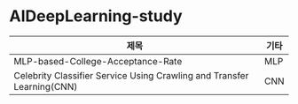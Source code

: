 # AIDeepLearning-study

|제목|기타|
|---|---|
|MLP-based-College-Acceptance-Rate|MLP|
|Celebrity Classifier Service Using Crawling and Transfer Learning(CNN)|CNN|
